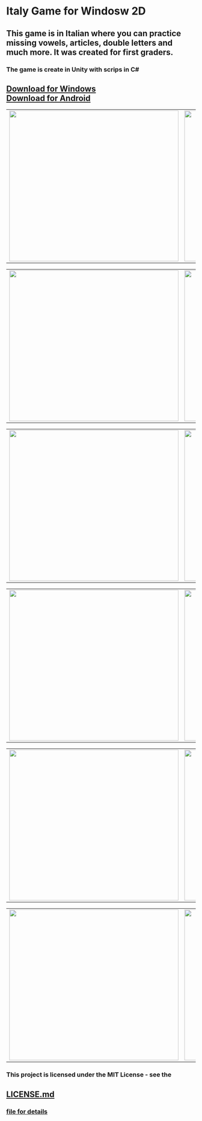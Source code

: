 # Italy Game for Windosw 2D

<div><h2>This game is in Italian where you can practice missing vowels, articles, double letters and much more. It was created for first graders. </h2>
<h3>The game is create in Unity with scrips in C#</h3>
<h2>
  <a href="https://drive.google.com/file/d/19n8dAEq63yUU3eGjOc7voutgviqcL9C_/view">
    Download for Windows 
  </a>
  <br>
  <a href="https://drive.google.com/drive/my-drive">
    Download for Android
  </a>
  </h2></div>
  
  <div>
<table>
  <tr>
    <td>
  <img src="https://user-images.githubusercontent.com/52591976/219010325-d525cd67-07b0-44a1-a9be-8d42cdf47877.png" width="450" height="400">
    </td>
    <td>
  <img src="https://user-images.githubusercontent.com/52591976/219010755-9be94422-5ef3-4d98-bc40-d6f0475f11a7.png" width="450" height="400">
    </td>
</tr>
</table>  

<table>
  <tr>
    <td>
  <img src="https://user-images.githubusercontent.com/52591976/219016532-ca6f3749-967f-42c9-aa8a-fa891e011fd9.png" width="450" height="400">
    </td>
    <td>
  <img src="https://user-images.githubusercontent.com/52591976/219016540-9a19ff7f-fd8f-49d4-aad9-3463eba366a4.png" width="450" height="400">
    </td>
</tr>
</table> 

<table>
  <tr>
    <td>
  <img src="https://user-images.githubusercontent.com/52591976/219016755-3f7b1f06-7464-452d-8403-8f784780a33d.png" width="450" height="400">
    </td>
    <td>
  <img src="https://user-images.githubusercontent.com/52591976/219016763-97915a5f-bb3d-4944-b6e4-ea801d23ef71.png" width="450" height="400">
    </td>
</tr>
</table> 

<table>
  <tr>
    <td>
  <img src="https://user-images.githubusercontent.com/52591976/219017389-fc659598-3a63-4cd3-ae2e-34a82c679c40.png" width="450" height="400">
    </td>
    <td>
  <img src="https://user-images.githubusercontent.com/52591976/219017395-c73c7619-2434-4ab6-9068-d716dde22adf.png" width="450" height="400">
    </td>
</tr>
</table> 

<table>
  <tr>
    <td>
  <img src="https://user-images.githubusercontent.com/52591976/219017409-2157d023-50e2-435a-a135-f25cb279d188.png" width="450" height="400">
    </td>
    <td>
  <img src="https://user-images.githubusercontent.com/52591976/219017423-f79bcf3d-a153-4adc-b675-9baafdea4114.png" width="450" height="400">
    </td>
</tr>
</table> 

<table>
  <tr>
    <td>
  <img src="https://user-images.githubusercontent.com/52591976/219017437-c4bc283b-b52f-4c63-b606-4db71f21d574.png" width="450" height="400">
    </td>
    <td>
  <img src="https://user-images.githubusercontent.com/52591976/219017458-c4355587-1e92-4932-b61d-5a87dfee4606.png" width="450" height="400">
    </td>
</tr>
</table> 
  </div>
<div><p>
  <h3> This project is licensed under the MIT License - see the</h3>
  <h2><a href="https://github.com/BlueButterflies/ItalyGame/blob/main/LICENSE">LICENSE.md</h2> <h3>file for details </h3>
  </p>
  </div>

 
